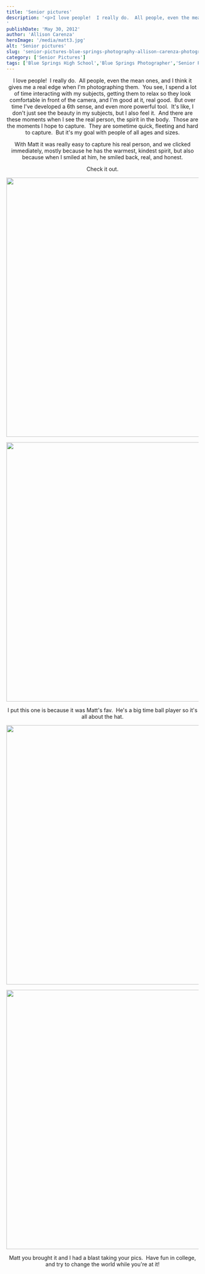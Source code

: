 ```yaml
---
title: 'Senior pictures'
description: '<p>I love people!  I really do.  All people, even the mean ones, and I think it gives me a real [&hellip;]</p>
'
publishDate: 'May 30, 2012'
author: 'Allison Carenza'
heroImage: '/media/matt3.jpg'
alt: 'Senior pictures'
slug: 'senior-pictures-blue-springs-photography-allison-carenza-photography'
category: ['Senior Pictures']
tags: ['Blue Springs High School','Blue Springs Photographer','Senior Pictures Blue Springs']
---
```


<p style="text-align: center;">I love people!  I really do.  All people, even the mean ones, and I think it gives me a real edge when I&apos;m photographing them.  You see, I spend a lot of time interacting with my subjects, getting them to relax so they look comfortable in front of the camera, and I&apos;m good at it, real good.  But over time I&apos;ve developed a 6th sense, and even more powerful tool.  It&apos;s like, I don&apos;t just see the beauty in my subjects, but I also feel it.  And there are these moments when I see the real person, the spirit in the body.  Those are the moments I hope to capture.  They are sometime quick, fleeting and hard to capture.  But it&apos;s my goal with people of all ages and sizes.</p>
<p style="text-align: center;">With Matt it was really easy to capture his real person, and we clicked immediately, mostly because he has the warmest, kindest spirit, but also because when I smiled at him, he smiled back, real, and honest.</p>
<p style="text-align: center;">Check it out.</p>
<p style="text-align: center;">
<p style="text-align: center;"><img class="aligncenter size-full wp-image-4111" title="matt3" src="/media/matt3.jpg" alt="" width="930" height="680" srcset="/media/matt3.jpg 930w, /media/matt3-300x219.jpg 300w, /media/matt3-768x562.jpg 768w" sizes="(max-width: 930px) 100vw, 930px" /></p>
<p style="text-align: center;">
<p style="text-align: center;"><img class="aligncenter size-full wp-image-4110" title="matt2" src="/media/matt2.jpg" alt="" width="930" height="680" srcset="/media/matt2.jpg 930w, /media/matt2-300x219.jpg 300w, /media/matt2-768x562.jpg 768w" sizes="(max-width: 930px) 100vw, 930px" /></p>
<p style="text-align: center;">I put this one is because it was Matt&apos;s fav.  He&apos;s a big time ball player so it&apos;s all about the hat.</p>
<p style="text-align: center;"><img class="aligncenter size-full wp-image-4112" title="matt4" src="/media/matt4.jpg" alt="" width="930" height="680" srcset="/media/matt4.jpg 930w, /media/matt4-300x219.jpg 300w, /media/matt4-768x562.jpg 768w" sizes="(max-width: 930px) 100vw, 930px" /></p>
<p style="text-align: center;">
<p style="text-align: center;"><img class="aligncenter size-full wp-image-4109" title="matt1" src="/media/matt1.jpg" alt="" width="930" height="680" srcset="/media/matt1.jpg 930w, /media/matt1-300x219.jpg 300w, /media/matt1-768x562.jpg 768w" sizes="(max-width: 930px) 100vw, 930px" /></p>
<p style="text-align: center;">Matt you brought it and I had a blast taking your pics.  Have fun in college, and try to change the world while you&apos;re at it!</p>
<p style="text-align: center;">
